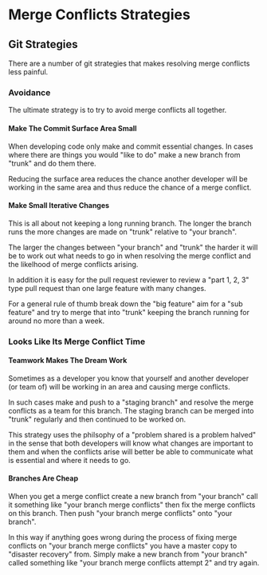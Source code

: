 # Merge Conflicts Strategies

## Git Strategies

There are a number of git strategies that makes resolving merge conflicts less painful.

### Avoidance

The ultimate strategy is to try to avoid merge conflicts all together.

#### Make The Commit Surface Area Small

When developing code only make and commit essential changes. In cases where there are things you would "like to do" make a new branch from "trunk" and do them there.

Reducing the surface area reduces the chance another developer will be working in the same area and thus reduce the chance of a merge conflict.

#### Make Small Iterative Changes

This is all about not keeping a long running branch. The longer the branch runs the more changes are made on "trunk" relative to "your branch".

The larger the changes between "your branch" and "trunk" the harder it will be to work out what needs to go in when resolving the merge conflict and the likelhood of merge conflicts arising.

In addition it is easy for the pull request reviewer to review a "part 1, 2, 3" type pull request than one large feature with many changes.

For a general rule of thumb break down the "big feature" aim for a "sub feature" and try to merge that into "trunk" keeping the branch running for around no more than a week.

### Looks Like Its Merge Conflict Time

#### Teamwork Makes The Dream Work

Sometimes as a developer you know that yourself and another developer (or team of) will be working in an area and causing merge conflicts.

In such cases make and push to a "staging branch" and resolve the merge conflicts as a team for this branch. The staging branch can be merged into "trunk" regularly and then continued to be worked on.

This strategy uses the philsophy of a "problem shared is a problem halved" in the sense that both developers will know what changes are important to them and when the conflicts arise will better be able to communicate what is essential and where it needs to go.

#### Branches Are Cheap

When you get a merge conflict create a new branch from "your branch" call it something like "your branch merge conflicts" then fix the merge conflicts on this branch. Then push "your branch merge conflicts" onto "your branch".

In this way if anything goes wrong during the process of fixing merge conflicts on "your branch merge conflicts" you have a master copy to "disaster recovery" from. Simply make a new branch from "your branch" called something like "your branch merge conflicts attempt 2" and try again.
